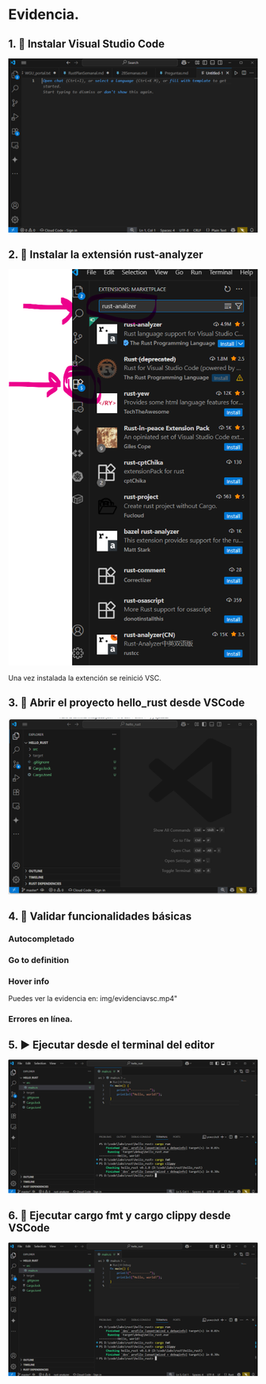 # Evidencia.
## 1. 🧰 Instalar Visual Studio Code

![Visual Studio Code](img/vsc.png)

## 2. 🧩 Instalar la extensión rust-analyzer
![Visual Studio Code](img/vsc_extenciones.png)

Una vez instalada la extención se reinició VSC.

## 3. 📂 Abrir el proyecto hello_rust desde VSCode
![Visual Studio Code](img/rust_hello_world.png)

## 4. 🧪 Validar funcionalidades básicas

### Autocompletado
### Go to definition
### Hover info

Puedes ver la evidencia en: img/evidenciavsc.mp4"

### Errores en línea.

## 5. ▶ Ejecutar desde el terminal del editor
![Visual Studio Code](img/vsc_cargo_terminal.png)
## 6. 🎯 Ejecutar cargo fmt y cargo clippy desde VSCode
![Visual Studio Code](img/vsc_cargo_terminal.png)
